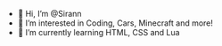 - 👋 Hi, I’m @Sirann
- 👀 I’m interested in Coding, Cars, Minecraft and more!
- 🌱 I’m currently learning HTML, CSS and Lua
